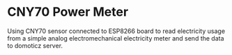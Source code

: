 # CNY70 Power Meter
Using CNY70 sensor connected to ESP8266 board to read electricity usage from a simple analog electromechanical electricity meter and send the data to domoticz server.